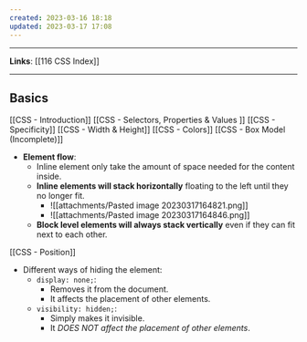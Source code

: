 ```yaml
---
created: 2023-03-16 18:18
updated: 2023-03-17 17:08
---
```

---
**Links**: [[116 CSS Index]]

---
## Basics
[[CSS - Introduction]]
[[CSS - Selectors, Properties & Values ]]
[[CSS - Specificity]]
[[CSS - Width & Height]]
[[CSS - Colors]]
[[CSS - Box Model (Incomplete)]]

- **Element flow**:
	- Inline element only take the amount of space needed for the content inside. 
	- **Inline elements will stack horizontally** floating to the left until they no longer fit. 
		- ![[attachments/Pasted image 20230317164821.png]]
		- ![[attachments/Pasted image 20230317164846.png]]
	- **Block level elements will always stack vertically** even if they can fit next to each other.

[[CSS - Position]]


- Different ways of hiding the element:
	- `display: none;`: 
		- Removes it from the document.
		- It affects the placement of other elements.
	- `visibility: hidden;`: 
		- Simply makes it invisible.
		- It *DOES NOT affect the placement of other elements*.

